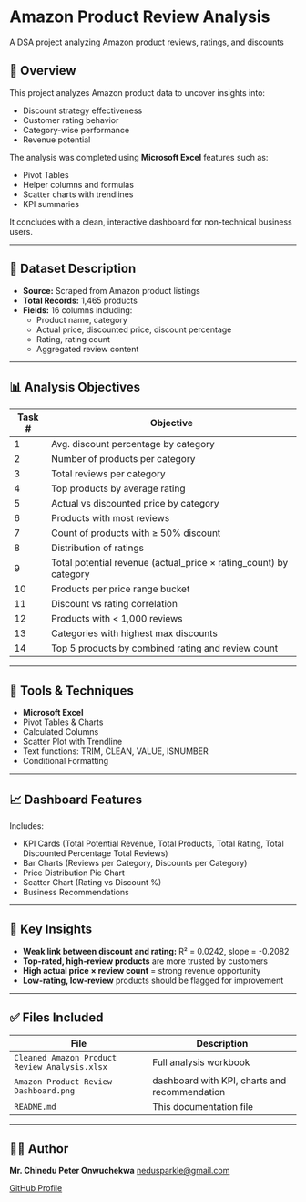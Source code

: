 # Amazon Product Review Analysis
A DSA project analyzing Amazon product reviews, ratings, and discounts

## 📍 Overview

This project analyzes Amazon product data to uncover insights into:
- Discount strategy effectiveness
- Customer rating behavior
- Category-wise performance
- Revenue potential

The analysis was completed using **Microsoft Excel** features such as:
- Pivot Tables
- Helper columns and formulas
- Scatter charts with trendlines
- KPI summaries

It concludes with a clean, interactive dashboard for non-technical business users.

---

## 🧾 Dataset Description

- **Source:** Scraped from Amazon product listings  
- **Total Records:** 1,465 products  
- **Fields:** 16 columns including:
  - Product name, category
  - Actual price, discounted price, discount percentage
  - Rating, rating count
  - Aggregated review content

---

## 📊 Analysis Objectives

| Task # | Objective |
|--------|-----------|
| 1 | Avg. discount percentage by category |
| 2 | Number of products per category |
| 3 | Total reviews per category |
| 4 | Top products by average rating |
| 5 | Actual vs discounted price by category |
| 6 | Products with most reviews |
| 7 | Count of products with ≥ 50% discount |
| 8 | Distribution of ratings |
| 9 | Total potential revenue (actual_price × rating_count) by category |
| 10 | Products per price range bucket |
| 11 | Discount vs rating correlation |
| 12 | Products with < 1,000 reviews |
| 13 | Categories with highest max discounts |
| 14 | Top 5 products by combined rating and review count |

---

## 🔧 Tools & Techniques

- **Microsoft Excel**
- Pivot Tables & Charts
- Calculated Columns
- Scatter Plot with Trendline
- Text functions: TRIM, CLEAN, VALUE, ISNUMBER
- Conditional Formatting

---

## 📈 Dashboard Features

Includes:
- KPI Cards (Total Potential Revenue, Total Products, Total Rating, Total Discounted Percentage Total Reviews)
- Bar Charts (Reviews per Category, Discounts per Category)
- Price Distribution Pie Chart
- Scatter Chart (Rating vs Discount %)
- Business Recommendations

---

## 📌 Key Insights

- **Weak link between discount and rating:** R² = 0.0242, slope = -0.2082
- **Top-rated, high-review products** are more trusted by customers
- **High actual price × review count** = strong revenue opportunity
- **Low-rating, low-review** products should be flagged for improvement

---

## ✅ Files Included

| File | Description |
|------|-------------|
| `Cleaned Amazon Product Review Analysis.xlsx` | Full analysis workbook |
| `Amazon Product Review Dashboard.png`  | dashboard with KPI, charts and recommendation |
| `README.md` | This documentation file |

---

## 🧑‍💼 Author

**Mr. Chinedu Peter Onwuchekwa** 
nedusparkle@gmail.com

[GitHub Profile](#)


